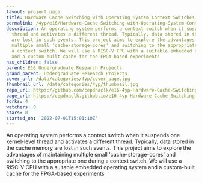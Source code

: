 ```yaml
---
layout: project_page
title: Hardware Cache Switching with Operating System Context Switches
permalink: /4yp/e16/Hardware-Cache-Switching-with-Operating-System-Context-Switches/
description: An operating system performs a context switch when it suspends one kernel-level
  thread and activates a different thread. Typically, data stored in the cache memory
  are lost in such events. This project aims to explore the advantages of maintaining
  multiple small 'cache-storage-cores' and switching to the appropriate one during
  a context switch. We will use a RISC-V CPU with a suitable embedded operating system
  and a custom-built cache for the FPGA-based experiments
has_children: false
parent: E16 Undergraduate Research Projects
grand_parent: Undergraduate Research Projects
cover_url: /data/categories/4yp/cover_page.jpg
thumbnail_url: /data/categories/4yp/thumbnail.jpg
repo_url: https://github.com/cepdnaclk/e16-4yp-Hardware-Cache-Switching-with-Operating-System-Context-Switches
page_url: https://cepdnaclk.github.io/e16-4yp-Hardware-Cache-Switching-with-Operating-System-Context-Switches
forks: 4
watchers: 0
stars: 0
started_on: '2022-07-01T15:01:10Z'
---
```


An operating system performs a context switch when it suspends one kernel-level thread and activates a different thread. Typically, data stored in the cache memory are lost in such events. This project aims to explore the advantages of maintaining multiple small 'cache-storage-cores' and switching to the appropriate one during a context switch. We will use a RISC-V CPU with a suitable embedded operating system and a custom-built cache for the FPGA-based experiments